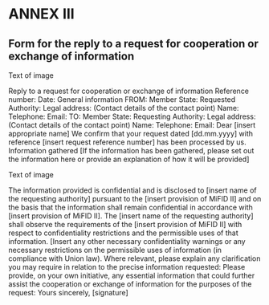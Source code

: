 # ANNEX III

## Form for the reply to a request for cooperation or exchange of information



Text of image

Reply to a request for cooperation or exchange of information Reference number: Date: General information FROM: Member State: Requested Authority: Legal address: (Contact details of the contact point) Name: Telephone: Email: TO: Member State: Requesting Authority: Legal address: (Contact details of the contact point) Name: Telephone: Email: Dear [insert appropriate name] We confirm that your request dated [dd.mm.yyyy] with reference [insert request reference number] has been processed by us. Information gathered [If the information has been gathered, please set out the information here or provide an explanation of how it will be provided]



Text of image

The information provided is confidential and is disclosed to [insert name of the requesting authority] pursuant to the [insert provision of MiFID II] and on the basis that the information shall remain confidential in accordance with [insert provision of MiFID II]. The [insert name of the requesting authority] shall observe the requirements of the [insert provision of MiFID II] with respect to confidentiality restrictions and the permissible uses of that information. [Insert any other necessary confidentiality warnings or any necessary restrictions on the permissible uses of information (in compliance with Union law). Where relevant, please explain any clarification you may require in relation to the precise information requested: Please provide, on your own initiative, any essential information that could further assist the cooperation or exchange of information for the purposes of the request: Yours sincerely, [signature]

